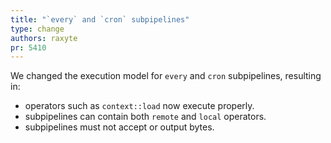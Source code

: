 ```yaml
---
title: "`every` and `cron` subpipelines"
type: change
authors: raxyte
pr: 5410
---
```


We changed the execution model for `every` and `cron` subpipelines, resulting
in:
- operators such as `context::load` now execute properly.
- subpipelines can contain both `remote` and `local` operators.
- subpipelines must not accept or output bytes.
